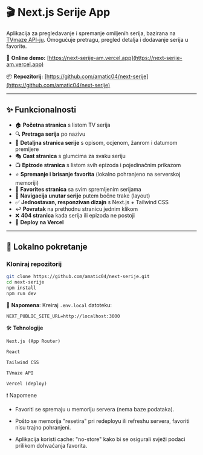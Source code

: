 # 🎬 Next.js Serije App

Aplikacija za pregledavanje i spremanje omiljenih serija, bazirana na [TVmaze API-ju](https://www.tvmaze.com/api). Omogućuje pretragu, pregled detalja i dodavanje serija u favorite.

🔗 **Online demo:** [https://next-serije-am.vercel.app](https://next-serije-am.vercel.app)

📦 **Repozitorij:** [https://github.com/amatic04/next-serije](https://github.com/amatic04/next-serije)

---

## ✨ Funkcionalnosti

- 🏠 **Početna stranica** s listom TV serija
- 🔍 **Pretraga serija** po nazivu
- 📄 **Detaljna stranica serije** s opisom, ocjenom, žanrom i datumom premijere
- 🎭 **Cast stranica** s glumcima za svaku seriju
- 📺 **Epizode stranica** s listom svih epizoda i pojedinačnim prikazom
- ⭐ **Spremanje i brisanje favorita** (lokalno pohranjeno na serverskoj memoriji)
- 📁 **Favorites stranica** sa svim spremljenim serijama
- 🧭 **Navigacija unutar serije** putem bočne trake (layout)
- ✅ **Jednostavan, responzivan dizajn** s Next.js + Tailwind CSS
- ↩  **Povratak** na prethodnu stranicu jednim klikom
- ❌ **404 stranica** kada serija ili epizoda ne postoji
- 🚀 **Deploy na Vercel**

---

## 🚀 Lokalno pokretanje

### Kloniraj repozitorij

```bash
git clone https://github.com/amatic04/next-serije.git
cd next-serije
npm install
npm run dev
```

📌 **Napomena**: Kreiraj `.env.local` datoteku:

    NEXT_PUBLIC_SITE_URL=http://localhost:3000


🛠 **Tehnologije**

    Next.js (App Router)

    React

    Tailwind CSS

    TVmaze API

    Vercel (deploy)


❗ Napomene

   - Favoriti se spremaju u memoriju servera (nema baze podataka).

   - Pošto se memorija "resetira" pri redeployu ili refreshu servera, favoriti nisu trajno pohranjeni.

   - Aplikacija koristi cache: "no-store" kako bi se osigurali svježi podaci prilikom dohvaćanja favorita.